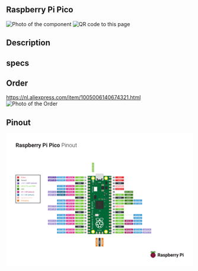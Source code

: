 ## Raspberry Pi Pico

<img src="Pico_Photo.jpg" alt="Photo of the component">
<img src="Pico_QR_code.jpg" alt="QR code to this page" width="80" height="80">

## Description

## specs

## Order
<a href="https://nl.aliexpress.com/item/1005006140674321.html">https://nl.aliexpress.com/item/1005006140674321.html</a>
<img src="Pico_Order.jpg" alt="Photo of the Order">

## Pinout
<img src="Pico-R3-A4-Pinout.pdf" alt="Pinout Raspberry Pi Pico">
